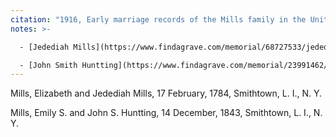 ```yaml
---
citation: "1916, Early marriage records of the Mills family in the United States : official and authoritative records of Mills marriages in the original states and colonies from 1628 to 1865 by William Montgomery Clemens, p34, ancestry.com."
notes: >-

  - [Jedediah Mills](https://www.findagrave.com/memorial/68727533/jedediah-mills) (? to 21 Dec 1828) and [Elizabeth (Mills) Mills'](https://www.findagrave.com/memorial/68731488/elizabeth-mills) (? to 15 Jul 1826) are the parents of [Mary Platt (Mills) Mills](https://www.findagrave.com/memorial/138421346/mary-platt-mills) (30 Jan 1801 to 18 Jun 1881), the second wife of Edward Mills' father Jonas.

  - [John Smith Huntting](https://www.findagrave.com/memorial/23991462/john-smith-huntting) (12 Dec 1817 to 21 Nov 1893) and [Emily Tabitha (Mills) Huntting](https://www.findagrave.com/memorial/23991494/emily-tabitha-huntting) (19 Jun 1821 to 11 Apr 1849), Edward Mills' sister
---
```

Mills, Elizabeth and Jedediah Mills, 17 February, 1784, Smithtown, L. I., N. Y.

Mills, Emily S. and John S. Huntting, 14 December, 1843, Smithtown, L. I., N. Y.
